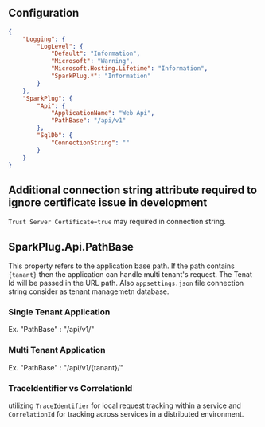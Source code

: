 

## Configuration

```json
{
    "Logging": {
        "LogLevel": {
            "Default": "Information",
            "Microsoft": "Warning",
            "Microsoft.Hosting.Lifetime": "Information",
            "SparkPlug.*": "Information"
        }
    },
    "SparkPlug": {
        "Api": {
            "ApplicationName": "Web Api",
            "PathBase": "/api/v1"
        },
        "SqlDb": {
            "ConnectionString": ""
        }
    }
}
```

## Additional connection string attribute required to ignore certificate issue in development
`Trust Server Certificate=true` may required in connection string.

## SparkPlug.Api.PathBase

This property refers to the application base path. If the path contains `{tanant}` then the application can handle multi tenant's request. The Tenat Id will be passed in the URL path. Also `appsettings.json` file connection string consider as tenant managemetn database.

### Single Tenant Application
Ex. "PathBase" : "/api/v1/"

### Multi Tenant Application
Ex. "PathBase" : "/api/v1/{tanant}/"

### TraceIdentifier vs CorrelationId

utilizing `TraceIdentifier` for local request tracking within a service and `CorrelationId` for tracking across services in a distributed environment.